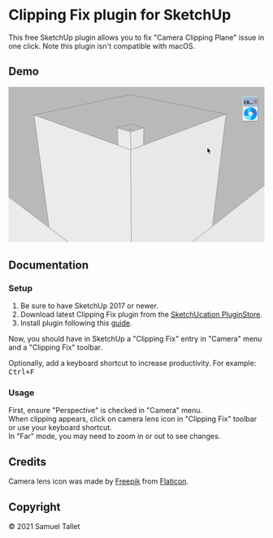 # Clipping Fix plugin for SketchUp

This free SketchUp plugin allows you to fix "Camera Clipping Plane" issue in one click. Note this plugin isn't compatible with macOS.

Demo
----

![Clipping Fix SketchUp Plugin Demo](https://raw.githubusercontent.com/SamuelTS/SketchUp-Clipping-Fix-Plugin/main/docs/Clipping-Fix-SketchUp-Plugin-Demo.gif)

Documentation
-------------

### Setup

1. Be sure to have SketchUp 2017 or newer.
2. Download latest Clipping Fix plugin from the [SketchUcation PluginStore](https://sketchucation.com/plugin/2438-clipping_fix).
3. Install plugin following this [guide](https://www.youtube.com/watch?v=tyM5f81eRno).

Now, you should have in SketchUp a "Clipping Fix" entry in "Camera" menu and a "Clipping Fix" toolbar.

Optionally, add a keyboard shortcut to increase productivity. For example: <kbd>Ctrl+F</kbd>

### Usage

First, ensure "Perspective" is checked in "Camera" menu.<br>
When clipping appears, click on camera lens icon in "Clipping Fix" toolbar or use your keyboard shortcut.<br>
In "Far" mode, you may need to zoom in or out to see changes.

Credits
-------

Camera lens icon was made by [Freepik](https://www.freepik.com) from [Flaticon](https://www.flaticon.com).

Copyright
---------

© 2021 Samuel Tallet
